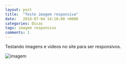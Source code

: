 ```yaml
---
layout: post
title:  "Teste imagem responsiva"
date:   2018-07-04 14:18:00 +0000
categories: Dicas
tags: imagem responsivo
comments: 1
---
```


Testando imagens e vídeos no site para ser responsivos.



![imagem](https://timeline.canaltech.com.br/272326.700/google-remove-botao-ver-imagem-das-buscas-para-evitar-roubo-108334.jpg)

<br/><br/>

<!-- <iframe width="560" height="auto" src="https://www.youtube.com/embed/dLx22jYFEfo"></iframe> -->

